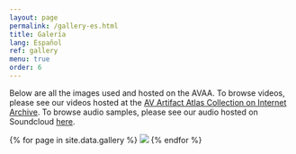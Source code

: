 ```yaml
---
layout: page
permalink: /gallery-es.html
title: Galería
lang: Español
ref: gallery
menu: true
order: 6
---
```


Below are all the images used and hosted on the AVAA. To browse videos, please see our videos hosted at the [AV Artifact Atlas Collection on Internet Archive](https://archive.org/details/avartifactatlas?sort=-date). To browse audio samples, please see our audio hosted on Soundcloud [here](https://soundcloud.com/av_artifact_atlas).


{% for page in site.data.gallery %}
  <a href="{{ site.baseurl }}/artifacts/{{ page.for_page }}"><img class="gallery" src="{{ site.baseurl }}/images/{{ page.file }}"/></a>
{% endfor %}
